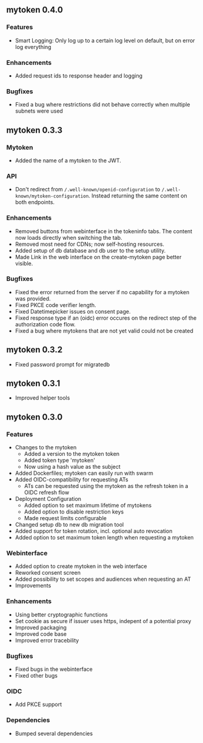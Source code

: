 <!-- Template: -->
<!-- ### Features -->
<!--  -->
<!-- ### API -->
<!--  -->
<!-- ### Enhancements -->
<!--  -->
<!-- ### Bugfixes -->
<!--  -->
<!-- ### OpenID Provider -->
<!--  -->
<!-- ### Dependencies -->
<!--  -->

## mytoken 0.4.0

### Features

- Smart Logging: Only log up to a certain log level on default, but on error log everything

### Enhancements

- Added request ids to response header and logging

### Bugfixes

- Fixed a bug where restrictions did not behave correctly when multiple subnets were used

## mytoken 0.3.3

### Mytoken

- Added the name of a mytoken to the JWT.

### API

- Don't redirect from `/.well-known/openid-configuration` to `/.well-known/mytoken-configuration`. Instead returning the
  same content on both endpoints.

### Enhancements

- Removed buttons from webinterface in the tokeninfo tabs. The content now loads directly when switching the tab.
- Removed most need for CDNs; now self-hosting resources.
- Added setup of db database and db user to the setup utility.
- Made Link in the web interface on the create-mytoken page better visible.

### Bugfixes

- Fixed the error returned from the server if no capability for a mytoken was provided.
- Fixed PKCE code verifier length.
- Fixed Datetimepicker issues on consent page.
- Fixed response type if an (oidc) error occures on the redirect step of the authorization code flow.
- Fixed a bug where mytokens that are not yet valid could not be created

## mytoken 0.3.2

- Fixed password prompt for migratedb

## mytoken 0.3.1

- Improved helper tools

## mytoken 0.3.0

### Features

- Changes to the mytoken
  - Added a version to the mytoken token
  - Added token type 'mytoken'
  - Now using a hash value as the subject
- Added Dockerfiles; mytoken can easily run with swarm
- Added OIDC-compatibility for requesting ATs
  - ATs can be requested using the mytoken as the refresh token in a OIDC refresh flow
- Deployment Configuration
  - Added option to set maximum lifetime of mytokens
  - Added option to disable restriction keys 
  - Made request limits configurable
- Changed setup db to new db migration tool
- Added support for token rotation, incl. optional auto revocation
- Added option to set maximum token length when requesting a mytoken

### Webinterface
- Added option to create mytoken in the web interface
- Reworked consent screen
- Added possibility to set scopes and audiences when requesting an AT
- Improvements

### Enhancements
- Using better cryptographic functions
- Set cookie as secure if issuer uses https, indepent of a potential proxy
- Improved packaging
- Improved code base
- Improved error tracebility

### Bugfixes
- Fixed bugs in the webinterface
- Fixed other bugs

### OIDC
- Add PKCE support

### Dependencies
- Bumped several dependencies
